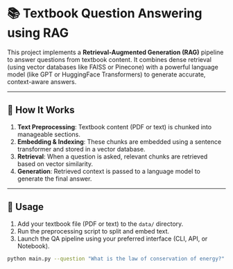 # 📚 Textbook Question Answering using RAG

This project implements a **Retrieval-Augmented Generation (RAG)** pipeline to answer questions from textbook content. It combines dense retrieval (using vector databases like FAISS or Pinecone) with a powerful language model (like GPT or HuggingFace Transformers) to generate accurate, context-aware answers.

---

## 🔧 How It Works

1. **Text Preprocessing**: Textbook content (PDF or text) is chunked into manageable sections.
2. **Embedding & Indexing**: These chunks are embedded using a sentence transformer and stored in a vector database.
3. **Retrieval**: When a question is asked, relevant chunks are retrieved based on vector similarity.
4. **Generation**: Retrieved context is passed to a language model to generate the final answer.

---

## 🚀 Usage

1. Add your textbook file (PDF or text) to the `data/` directory.
2. Run the preprocessing script to split and embed text.
3. Launch the QA pipeline using your preferred interface (CLI, API, or Notebook).

```bash
python main.py --question "What is the law of conservation of energy?"

